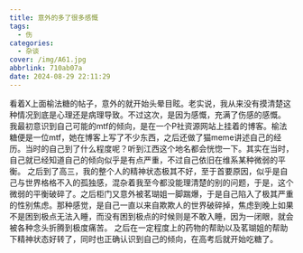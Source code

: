 ```yaml
---
title: 意外的多了很多感慨
tags:
  - 伤
categories:
  - 杂谈
cover: /img/A61.jpg
abbrlink: 710ab07a
date: 2024-08-29 22:11:29
---
```

看着X上面榆法糖的帖子，意外的就开始头晕目眩。老实说，我从来没有摸清楚这种情况到底是心理还是病理导致。不过这次，是因为感慨，充满了伤感的感慨。
我最初意识到自己可能的mtf的倾向，是在一个P社资源网站上挂着的博客。榆法糖便是一位mtf，她在博客上写了不少东西，之后还做了猫meme讲述自己的经历。当时的自己到了什么程度呢？听到江西这个地名都会恍惚一下。其实在当时，自己就已经知道自己的倾向似乎是有点严重，不过自己依旧在维系某种微弱的平衡。
之后到了高三，我的整个人的精神状态极其不好，至于首要原因，似乎是自己与世界格格不入的孤独感，混杂着我至今都没能理清楚的别的问题，于是，这个微弱的平衡破碎了。之后柜门又意外被茗瑚姐一脚踹爆，于是自己陷入了极其严重的性别焦虑。那种感觉，是自己一直以来自欺欺人的世界破碎掉，焦虑到晚上如果不是困到极点无法入睡，而没有困到极点的时候则是不敢入睡，因为一闭眼，就会被各种念头折腾到极度痛苦。
之后在一定程度上的药物的帮助以及茗瑚姐的帮助下精神状态好转了，同时也正确认识到自己的倾向，在高考后就开始吃糖了。